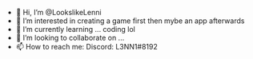 - 👋 Hi, I’m @LookslikeLenni
- 👀 I’m interested in creating a game first then mybe an app afterwards
- 🌱 I’m currently learning ... coding lol
- 💞️ I’m looking to collaborate on ...
- 📫 How to reach me: Discord: L3NN1#8192

<!---
LookslikeLenni/LookslikeLenni is a ✨ special ✨ repository because its `README.md` (this file) appears on your GitHub profile.
You can click the Preview link to take a look at your changes.
--->
